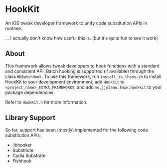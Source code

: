 # HookKit
An iOS tweak developer framework to unify code substitution APIs in runtime.

... I actually don't know how useful this is. (but it's quite fun to see it work)

## About
This framework allows tweak developers to hook functions with a standard and consistent API. Batch hooking is supported (if available) through the class `HKBatchHook`. To use this framework, run `install_to_theos.sh` to install HookKit to your development environment, add `HookKit` to `<project_name>_EXTRA_FRAMEWORKS`, and add `me.jjolano.fmwk.hookkit` to your package dependencies.

Refer to `HookKit.h` for more information.

## Library Support
So far, support has been (mostly) implemented for the following code substitution APIs:
* libhooker
* Substitute
* Cydia Substrate
* Fishhook
